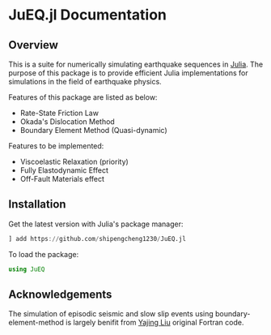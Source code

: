 # JuEQ.jl Documentation

## Overview
This is a suite for numerically simulating earthquake sequences in [Julia](https://julialang.org/). The purpose of this package is to provide efficient Julia implementations for simulations in the field of earthquake physics.

Features of this package are listed as below:

- Rate-State Friction Law
- Okada's Dislocation Method
- Boundary Element Method (Quasi-dynamic)


Features to be implemented:
- Viscoelastic Relaxation (priority)
- Fully Elastodynamic Effect
- Off-Fault Materials effect


## Installation
Get the latest version with Julia's package manager:

```julia
] add https://github.com/shipengcheng1230/JuEQ.jl
```

To load the package:

```julia
using JuEQ
```

## Acknowledgements

The simulation of episodic seismic and slow slip events using boundary-element-method is largely benifit from [Yajing Liu](https://liumcgill.wordpress.com/) original Fortran code.
